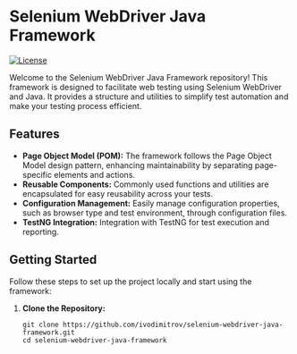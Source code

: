 # Selenium WebDriver Java Framework

[![License](https://img.shields.io/badge/License-MIT-blue.svg)](https://github.com/ivodimitrov/selenium-webdriver-java-framework/blob/master/LICENSE)

Welcome to the Selenium WebDriver Java Framework repository! This framework is designed to facilitate web testing using Selenium WebDriver and Java. It provides a structure and utilities to simplify test automation and make your testing process efficient.

## Features

- **Page Object Model (POM):** The framework follows the Page Object Model design pattern, enhancing maintainability by separating page-specific elements and actions.
- **Reusable Components:** Commonly used functions and utilities are encapsulated for easy reusability across your tests.
- **Configuration Management:** Easily manage configuration properties, such as browser type and test environment, through configuration files.
- **TestNG Integration:** Integration with TestNG for test execution and reporting.

## Getting Started

Follow these steps to set up the project locally and start using the framework:

1. **Clone the Repository:**
   ```shell
   git clone https://github.com/ivodimitrov/selenium-webdriver-java-framework.git
   cd selenium-webdriver-java-framework
